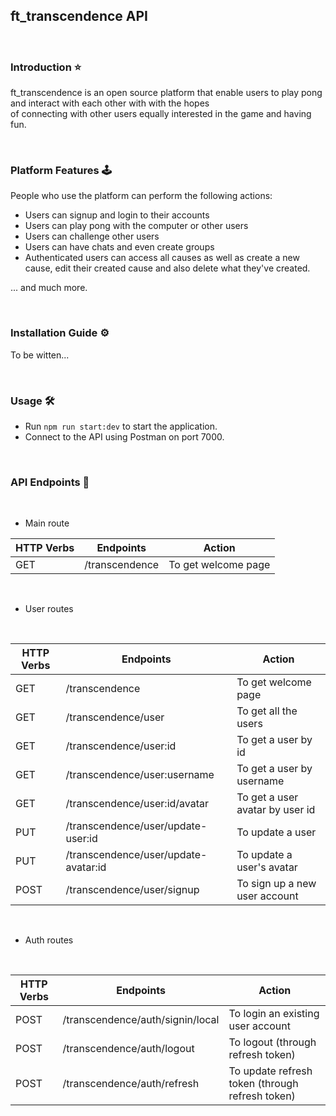 ## ft_transcendence API

<br>

### Introduction ⭐

ft_transcendence is an open source platform that enable users to play pong and interact with each other with with the hopes \
of connecting with other users equally interested in the game and having fun.

<br>

### Platform Features 🕹️

People who use the platform can perform the following actions:

- Users can signup and login to their accounts
- Users can play pong with the computer or other users
- Users can challenge other users
- Users can have chats and even create groups
- Authenticated users can access all causes as well as create a new cause, edit their created cause and also
  delete what they've created.

... and much more.

<br>

### Installation Guide ⚙️

To be witten...

<br>

### Usage 🛠️

- Run `npm run start:dev` to start the application.
- Connect to the API using Postman on port 7000.

<br>

### API Endpoints 🔗

<br>

- Main route

| HTTP Verbs | Endpoints      | Action              |
| ---------- | -------------- | ------------------- |
| GET        | /transcendence | To get welcome page |

<br>

- User routes

<br>

| HTTP Verbs | Endpoints                            | Action                          |
| ---------- | ------------------------------------ | ------------------------------- |
| GET        | /transcendence                       | To get welcome page             |
| GET        | /transcendence/user                  | To get all the users            |
| GET        | /transcendence/user:id               | To get a user by id             |
| GET        | /transcendence/user:username         | To get a user by username       |
| GET        | /transcendence/user:id/avatar        | To get a user avatar by user id |
| PUT        | /transcendence/user/update-user:id   | To update a user                |
| PUT        | /transcendence/user/update-avatar:id | To update a user's avatar       |
| POST       | /transcendence/user/signup           | To sign up a new user account   |

<br>

- Auth routes

<br>

| HTTP Verbs | Endpoints                        | Action                                          |
| ---------- | -------------------------------- | ----------------------------------------------- |
| POST       | /transcendence/auth/signin/local | To login an existing user account               |
| POST       | /transcendence/auth/logout       | To logout (through refresh token)               |
| POST       | /transcendence/auth/refresh      | To update refresh token (through refresh token) |
